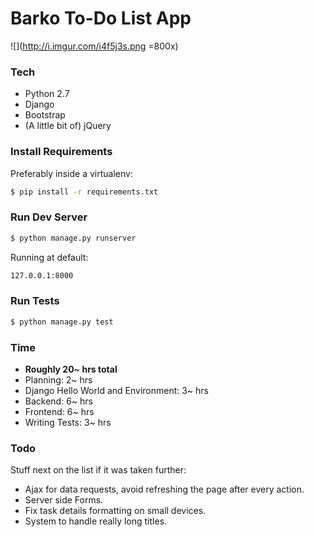# Barko To-Do List App
![](http://i.imgur.com/i4f5j3s.png =800x)
### Tech
* Python 2.7
* Django
* Bootstrap
* (A little bit of) jQuery
### Install Requirements
Preferably inside a virtualenv:
```sh
$ pip install -r requirements.txt
```
### Run Dev Server
```sh
$ python manage.py runserver
```
Running at default:
```sh
127.0.0.1:8000
```
### Run Tests
```sh
$ python manage.py test
```
### Time
* **Roughly 20~ hrs total**
* Planning: 2~ hrs
* Django Hello World and Environment: 3~ hrs
* Backend: 6~ hrs
* Frontend: 6~ hrs
* Writing Tests: 3~ hrs
### Todo
Stuff next on the list if it was taken further:
* Ajax for data requests, avoid refreshing the page after every action.
* Server side Forms.
* Fix task details formatting on small devices.
* System to handle really long titles.
